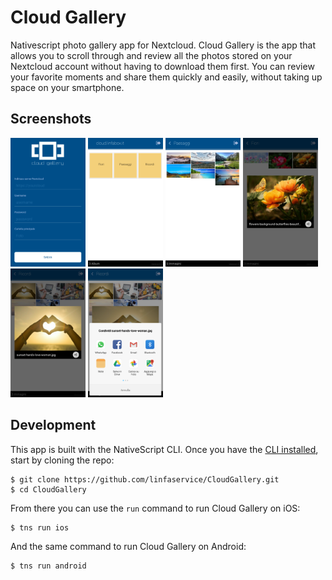 # Cloud Gallery
Nativescript photo gallery app for Nextcloud.
Cloud Gallery is the app that allows you to scroll through and review all the photos stored on your Nextcloud account without having to download them first. You can review your favorite moments and share them quickly and easily, without taking up space on your smartphone.

<h2 id="screenshots">Screenshots</h2>

![](screenshots/1.png)
![](screenshots/2.png)
![](screenshots/3.png)
![](screenshots/4.png)
![](screenshots/5.png)
![](screenshots/6.png)


<h2 id="development">Development</h2>

This app is built with the NativeScript CLI. Once you have the [CLI installed](https://docs.nativescript.org/start/quick-setup), start by cloning the repo:

```
$ git clone https://github.com/linfaservice/CloudGallery.git
$ cd CloudGallery
```

From there you can use the `run` command to run Cloud Gallery on iOS:

```
$ tns run ios
```

And the same command to run Cloud Gallery on Android:

```
$ tns run android
```
